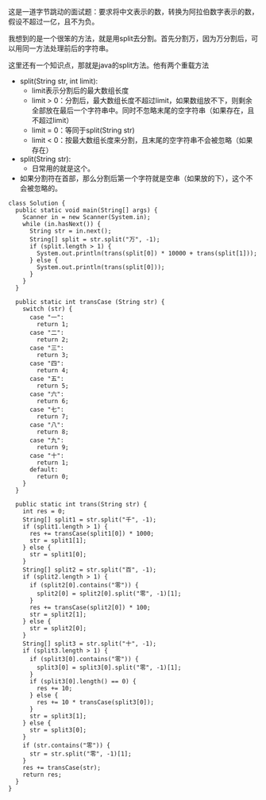 这是一道字节跳动的面试题：要求将中文表示的数，转换为阿拉伯数字表示的数，假设不超过一亿，且不为负。

我想到的是一个很笨的方法，就是用split去分割。首先分割万，因为万分割后，可以用同一方法处理前后的字符串。

这里还有一个知识点，那就是java的split方法。他有两个重载方法
- split(String str, int limit):
	- limit表示分割后的最大数组长度
	- limit > 0：分割后，最大数组长度不超过limit，如果数组放不下，则剩余全部放在最后一个字符串中。同时不忽略末尾的空字符串（如果存在，且不超过limit）
	- limit = 0：等同于split(String str)
	- limit < 0：按最大数组长度来分割，且末尾的空字符串不会被忽略（如果存在）
- split(String str):
	- 日常用的就是这个。
- 如果分割符在首部，那么分割后第一个字符就是空串（如果放的下），这个不会被忽略的。

```
class Solution {
  public static void main(String[] args) {
    Scanner in = new Scanner(System.in);
    while (in.hasNext()) {
      String str = in.next();
      String[] split = str.split("万", -1);
      if (split.length > 1) {
        System.out.println(trans(split[0]) * 10000 + trans(split[1]));
      } else {
        System.out.println(trans(split[0]));
      }
    }
  }

  public static int transCase (String str) {
    switch (str) {
      case "一":
        return 1;
      case "二":
        return 2;
      case "三":
        return 3;
      case "四":
        return 4;
      case "五":
        return 5;
      case "六":
        return 6;
      case "七":
        return 7;
      case "八":
        return 8;
      case "九":
        return 9;
      case "十":
        return 1;
      default:
        return 0;
    }
  }

  public static int trans(String str) {
    int res = 0;
    String[] split1 = str.split("千", -1);
    if (split1.length > 1) {
      res += transCase(split1[0]) * 1000;
      str = split1[1];
    } else {
      str = split1[0];
    }
    String[] split2 = str.split("百", -1);
    if (split2.length > 1) {
      if (split2[0].contains("零")) {
        split2[0] = split2[0].split("零", -1)[1];
      }
      res += transCase(split2[0]) * 100;
      str = split2[1];
    } else {
      str = split2[0];
    }
    String[] split3 = str.split("十", -1);
    if (split3.length > 1) {
      if (split3[0].contains("零")) {
        split3[0] = split3[0].split("零", -1)[1];
      }
      if (split3[0].length() == 0) {
        res += 10;
      } else {
        res += 10 * transCase(split3[0]);
      }
      str = split3[1];
    } else {
      str = split3[0];
    }
    if (str.contains("零")) {
      str = str.split("零", -1)[1];
    }
    res += transCase(str);
    return res;
  }
}
```
